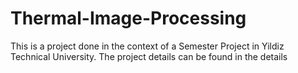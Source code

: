 # Thermal-Image-Processing
This is a project done in the context of a Semester Project in Yildiz Technical University. The project details can be found in the details
